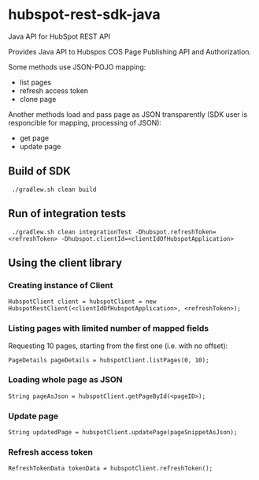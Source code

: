 # hubspot-rest-sdk-java
Java API for HubSpot REST API

Provides Java API to Hubspos COS Page Publishing API and Authorization.

Some methods use JSON-POJO mapping: 

- list pages
- refresh access token
- clone page

Another methods load and pass page as JSON transparently (SDK user is responcible for mapping, processing of JSON):

- get page
- update page

## Build of SDK

` ./gradlew.sh clean build`

## Run of integration tests

` ./gradlew.sh clean integrationTest -Dhubspot.refreshToken=<refreshToken> -Dhubspot.clientId=<clientIdOfHubspotApplication>`


## Using the client library

### Creating instance of Client

`HubspotClient client = hubspotClient = new HubspotRestClient(<clientIdOfHubspotApplication>, <refreshToken>);`

### Listing pages with limited number of mapped fields

Requesting 10 pages, starting from the first one (i.e. with no offset):

`PageDetails pageDetails = hubspotClient.listPages(0, 10);`

### Loading whole page as JSON

`String pageAsJson = hubspotClient.getPageById(<pageID>);`

### Update page

`String updatedPage = hubspotClient.updatePage(pageSnippetAsJson);`

### Refresh access token

`RefreshTokenData tokenData = hubspotClient.refreshToken();`

